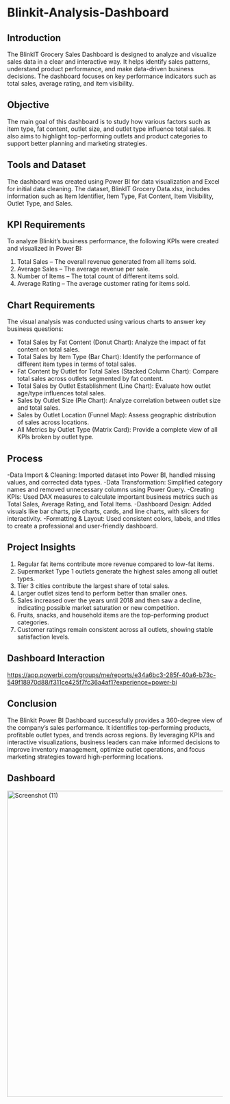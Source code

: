 # Blinkit-Analysis-Dashboard
## Introduction

The BlinkIT Grocery Sales Dashboard is designed to analyze and visualize sales data in a clear and interactive way. It helps identify sales patterns, understand product performance, and make data-driven business decisions. The dashboard focuses on key performance indicators such as total sales, average rating, and item visibility.

## Objective

The main goal of this dashboard is to study how various factors such as item type, fat content, outlet size, and outlet type influence total sales. It also aims to highlight top-performing outlets and product categories to support better planning and marketing strategies.

## Tools and Dataset

The dashboard was created using Power BI for data visualization and Excel for initial data cleaning. The dataset, BlinkIT Grocery Data.xlsx, includes information such as Item Identifier, Item Type, Fat Content, Item Visibility, Outlet Type, and Sales.

## KPI Requirements
To analyze Blinkit’s business performance, the following KPIs were created and visualized in Power BI:
1. Total Sales – The overall revenue generated from all items sold.
2. Average Sales – The average revenue per sale.
3. Number of Items – The total count of different items sold.
4. Average Rating – The average customer rating for items sold.
   
## Chart Requirements
The visual analysis was conducted using various charts to answer key business questions:
- Total Sales by Fat Content (Donut Chart): Analyze the impact of fat content on total sales.
- Total Sales by Item Type (Bar Chart): Identify the performance of different item types in terms of total sales.
- Fat Content by Outlet for Total Sales (Stacked Column Chart): Compare total sales across outlets segmented by fat content.
- Total Sales by Outlet Establishment (Line Chart): Evaluate how outlet age/type influences total sales.
- Sales by Outlet Size (Pie Chart): Analyze correlation between outlet size and total sales.
- Sales by Outlet Location (Funnel Map): Assess geographic distribution of sales across locations.
- All Metrics by Outlet Type (Matrix Card): Provide a complete view of all KPIs broken by outlet type.
## Process

-Data Import & Cleaning: Imported dataset into Power BI, handled missing values, and corrected data types.
-Data Transformation: Simplified category names and removed unnecessary columns using Power Query.
-Creating KPIs: Used DAX measures to calculate important business metrics such as Total Sales, Average Rating, and Total Items.
-Dashboard Design: Added visuals like bar charts, pie charts, cards, and line charts, with slicers for interactivity.
-Formatting & Layout: Used consistent colors, labels, and titles to create a professional and user-friendly dashboard.

## Project Insights
1. Regular fat items contribute more revenue compared to low-fat items.
2. Supermarket Type 1 outlets generate the highest sales among all outlet types.
3. Tier 3 cities contribute the largest share of total sales.
4. Larger outlet sizes tend to perform better than smaller ones.
5. Sales increased over the years until 2018 and then saw a decline, indicating possible market saturation or new competition.
6. Fruits, snacks, and household items are the top-performing product categories.
7. Customer ratings remain consistent across all outlets, showing stable satisfaction levels.

## Dashboard Interaction 
https://app.powerbi.com/groups/me/reports/e34a6bc3-285f-40a6-b73c-549f18970d88/f311ce425f7fc36a4af1?experience=power-bi

## Conclusion
The Blinkit Power BI Dashboard successfully provides a 360-degree view of the company’s sales performance. It identifies top-performing products, profitable outlet types, and trends across regions. By leveraging KPIs and interactive visualizations, business leaders can make informed decisions to improve inventory management, optimize outlet operations, and focus marketing strategies toward high-performing locations.

## Dashboard
<img width="1325" height="715" alt="Screenshot (11)" src="https://github.com/user-attachments/assets/65c35bdd-af0b-4d01-b4a1-8197035473af" />






